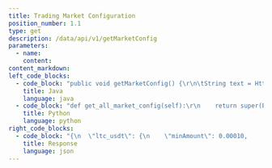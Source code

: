 ```yaml
---
title: Trading Market Configuration
position_number: 1.1
type: get
description: /data/api/v1/getMarketConfig
parameters:
  - name:
    content:
content_markdown:
left_code_blocks:
  - code_block: "public void getMarketConfig() {\r\n\tString text = HttpUtil.get(URL + \"/data/api/v1/getMarketConfig\");\r\n\tSystem.out.println(text);\r\n}"
    title: Java
    language: java
  - code_block: "def get_all_market_config(self):\r\n    return super(PublicRequestAPI, self).get_all_market_config('GET',Api.get_market_config, {})"
    title: Python
    language: python
right_code_blocks:
  - code_block: "{\n  \"ltc_usdt\": {\n    \"minAmount\": 0.00010,       // minimum order quantity\n    \"minMoney\": 5,       \t      // minimum order money\n    \"pricePoint\": 2,            // price decimal point\n    \"coinPoint\": 4,             // number decimal point\n    \"maker\": 0.00100000,        // Active transaction fee\n    \"taker\": 0.00100000         // Passive transaction fee\n  }\n  \"eth_usdt\": {\n    \"minAmount\": 0.00010,\n    \"pricePoint\": 2,\n    \"coinPoint\": 4,\n    \"maker\": 0.00100000,\n    \"taker\": 0.00100000\n  },\n  \"btc_usdt\": {\n    \"minAmount\": 0.0000010,\n    \"pricePoint\": 2,\n    \"coinPoint\": 6,\n    \"maker\": 0.00100000,\n    \"taker\": 0.00100000\n  }\n  ...\n}"
    title: Response
    language: json
---
```

